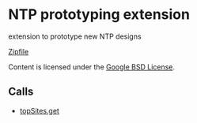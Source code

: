 
NTP prototyping extension
=======

extension to prototype new NTP designs

[Zipfile](http://developer.chrome.com/extensions/examples/api/topsites/magic8ball.zip)

Content is licensed under the [Google BSD License](http://code.google.com/google_bsd_license.html).

Calls
-----

* [topSites.get](https://developer.chrome.com/extensions/topSites#method-get)